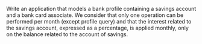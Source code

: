Write an application that models a bank profile containing a savings account and a bank card
associate. We consider that only one operation can be performed per month (except profile query) and that
the interest related to the savings account, expressed as a percentage, is applied monthly, only on the balance related to the account
of savings.

